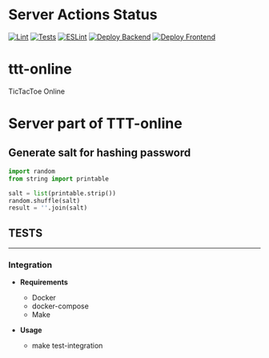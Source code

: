 # Server Actions Status

[![Lint](https://github.com/qerdcv/ttt-online/actions/workflows/linter.yml/badge.svg)](https://github.com/qerdcv/ttt-online/actions/workflows/linter.yml)
[![Tests](https://github.com/qerdcv/ttt-online/actions/workflows/tests.yml/badge.svg)](https://github.com/qerdcv/ttt-online/actions/workflows/tests.yml)
[![ESLint](https://github.com/qerdcv/ttt-online/actions/workflows/eslint.yml/badge.svg)](https://github.com/qerdcv/ttt-online/actions/workflows/eslint.yml)
[![Deploy Backend](https://github.com/qerdcv/ttt-online/actions/workflows/deploy-backend.yml/badge.svg)](https://github.com/qerdcv/ttt-online/actions/workflows/deploy-backend.yml)
[![Deploy Frontend](https://github.com/qerdcv/ttt-online/actions/workflows/deploy-front.yml/badge.svg)](https://github.com/qerdcv/ttt-online/actions/workflows/deploy-front.yml)

# ttt-online

TicTacToe Online

# Server part of TTT-online

## Generate salt for hashing password

```python
import random
from string import printable

salt = list(printable.strip())
random.shuffle(salt)
result = ''.join(salt)
```

## TESTS

---

### Integration</h3>

- **Requirements**

  - Docker
  - docker-compose
  - Make

- **Usage**
  - make test-integration
